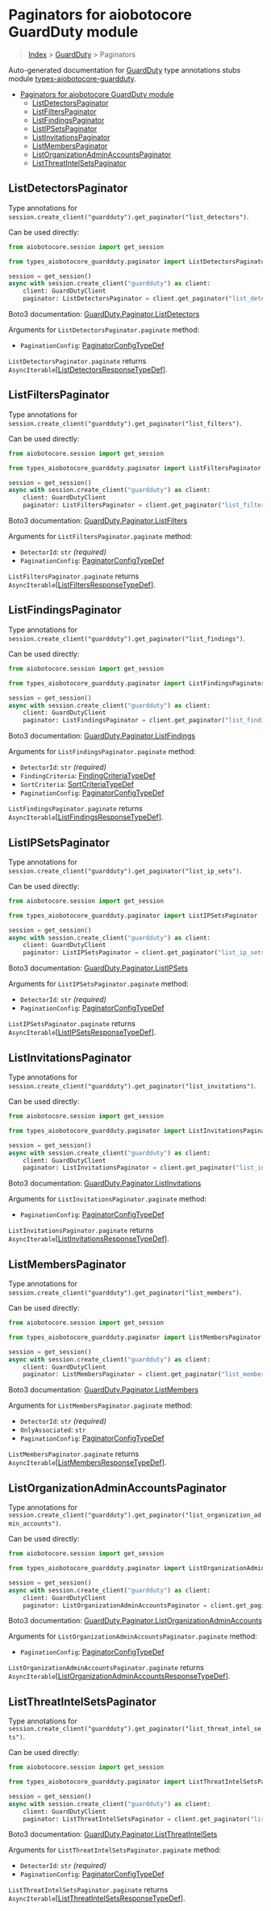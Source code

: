 <a id="paginators-for-aiobotocore-guardduty-module"></a>

# Paginators for aiobotocore GuardDuty module

> [Index](..) > [GuardDuty](.) > Paginators

Auto-generated documentation for
[GuardDuty](https://boto3.amazonaws.com/v1/documentation/api/latest/reference/services/guardduty.html#GuardDuty)
type annotations stubs module
[types-aiobotocore-guardduty](https://pypi.org/project/types-aiobotocore-guardduty/).

- [Paginators for aiobotocore GuardDuty module](#paginators-for-aiobotocore-guardduty-module)
  - [ListDetectorsPaginator](#listdetectorspaginator)
  - [ListFiltersPaginator](#listfilterspaginator)
  - [ListFindingsPaginator](#listfindingspaginator)
  - [ListIPSetsPaginator](#listipsetspaginator)
  - [ListInvitationsPaginator](#listinvitationspaginator)
  - [ListMembersPaginator](#listmemberspaginator)
  - [ListOrganizationAdminAccountsPaginator](#listorganizationadminaccountspaginator)
  - [ListThreatIntelSetsPaginator](#listthreatintelsetspaginator)

<a id="listdetectorspaginator"></a>

## ListDetectorsPaginator

Type annotations for
`session.create_client("guardduty").get_paginator("list_detectors")`.

Can be used directly:

```python
from aiobotocore.session import get_session

from types_aiobotocore_guardduty.paginator import ListDetectorsPaginator

session = get_session()
async with session.create_client("guardduty") as client:
    client: GuardDutyClient
    paginator: ListDetectorsPaginator = client.get_paginator("list_detectors")
```

Boto3 documentation:
[GuardDuty.Paginator.ListDetectors](https://boto3.amazonaws.com/v1/documentation/api/latest/reference/services/guardduty.html#GuardDuty.Paginator.ListDetectors)

Arguments for `ListDetectorsPaginator.paginate` method:

- `PaginationConfig`:
  [PaginatorConfigTypeDef](./type_defs.md#paginatorconfigtypedef)

`ListDetectorsPaginator.paginate` returns
`AsyncIterable`\[[ListDetectorsResponseTypeDef](./type_defs.md#listdetectorsresponsetypedef)\].

<a id="listfilterspaginator"></a>

## ListFiltersPaginator

Type annotations for
`session.create_client("guardduty").get_paginator("list_filters")`.

Can be used directly:

```python
from aiobotocore.session import get_session

from types_aiobotocore_guardduty.paginator import ListFiltersPaginator

session = get_session()
async with session.create_client("guardduty") as client:
    client: GuardDutyClient
    paginator: ListFiltersPaginator = client.get_paginator("list_filters")
```

Boto3 documentation:
[GuardDuty.Paginator.ListFilters](https://boto3.amazonaws.com/v1/documentation/api/latest/reference/services/guardduty.html#GuardDuty.Paginator.ListFilters)

Arguments for `ListFiltersPaginator.paginate` method:

- `DetectorId`: `str` *(required)*
- `PaginationConfig`:
  [PaginatorConfigTypeDef](./type_defs.md#paginatorconfigtypedef)

`ListFiltersPaginator.paginate` returns
`AsyncIterable`\[[ListFiltersResponseTypeDef](./type_defs.md#listfiltersresponsetypedef)\].

<a id="listfindingspaginator"></a>

## ListFindingsPaginator

Type annotations for
`session.create_client("guardduty").get_paginator("list_findings")`.

Can be used directly:

```python
from aiobotocore.session import get_session

from types_aiobotocore_guardduty.paginator import ListFindingsPaginator

session = get_session()
async with session.create_client("guardduty") as client:
    client: GuardDutyClient
    paginator: ListFindingsPaginator = client.get_paginator("list_findings")
```

Boto3 documentation:
[GuardDuty.Paginator.ListFindings](https://boto3.amazonaws.com/v1/documentation/api/latest/reference/services/guardduty.html#GuardDuty.Paginator.ListFindings)

Arguments for `ListFindingsPaginator.paginate` method:

- `DetectorId`: `str` *(required)*
- `FindingCriteria`:
  [FindingCriteriaTypeDef](./type_defs.md#findingcriteriatypedef)
- `SortCriteria`: [SortCriteriaTypeDef](./type_defs.md#sortcriteriatypedef)
- `PaginationConfig`:
  [PaginatorConfigTypeDef](./type_defs.md#paginatorconfigtypedef)

`ListFindingsPaginator.paginate` returns
`AsyncIterable`\[[ListFindingsResponseTypeDef](./type_defs.md#listfindingsresponsetypedef)\].

<a id="listipsetspaginator"></a>

## ListIPSetsPaginator

Type annotations for
`session.create_client("guardduty").get_paginator("list_ip_sets")`.

Can be used directly:

```python
from aiobotocore.session import get_session

from types_aiobotocore_guardduty.paginator import ListIPSetsPaginator

session = get_session()
async with session.create_client("guardduty") as client:
    client: GuardDutyClient
    paginator: ListIPSetsPaginator = client.get_paginator("list_ip_sets")
```

Boto3 documentation:
[GuardDuty.Paginator.ListIPSets](https://boto3.amazonaws.com/v1/documentation/api/latest/reference/services/guardduty.html#GuardDuty.Paginator.ListIPSets)

Arguments for `ListIPSetsPaginator.paginate` method:

- `DetectorId`: `str` *(required)*
- `PaginationConfig`:
  [PaginatorConfigTypeDef](./type_defs.md#paginatorconfigtypedef)

`ListIPSetsPaginator.paginate` returns
`AsyncIterable`\[[ListIPSetsResponseTypeDef](./type_defs.md#listipsetsresponsetypedef)\].

<a id="listinvitationspaginator"></a>

## ListInvitationsPaginator

Type annotations for
`session.create_client("guardduty").get_paginator("list_invitations")`.

Can be used directly:

```python
from aiobotocore.session import get_session

from types_aiobotocore_guardduty.paginator import ListInvitationsPaginator

session = get_session()
async with session.create_client("guardduty") as client:
    client: GuardDutyClient
    paginator: ListInvitationsPaginator = client.get_paginator("list_invitations")
```

Boto3 documentation:
[GuardDuty.Paginator.ListInvitations](https://boto3.amazonaws.com/v1/documentation/api/latest/reference/services/guardduty.html#GuardDuty.Paginator.ListInvitations)

Arguments for `ListInvitationsPaginator.paginate` method:

- `PaginationConfig`:
  [PaginatorConfigTypeDef](./type_defs.md#paginatorconfigtypedef)

`ListInvitationsPaginator.paginate` returns
`AsyncIterable`\[[ListInvitationsResponseTypeDef](./type_defs.md#listinvitationsresponsetypedef)\].

<a id="listmemberspaginator"></a>

## ListMembersPaginator

Type annotations for
`session.create_client("guardduty").get_paginator("list_members")`.

Can be used directly:

```python
from aiobotocore.session import get_session

from types_aiobotocore_guardduty.paginator import ListMembersPaginator

session = get_session()
async with session.create_client("guardduty") as client:
    client: GuardDutyClient
    paginator: ListMembersPaginator = client.get_paginator("list_members")
```

Boto3 documentation:
[GuardDuty.Paginator.ListMembers](https://boto3.amazonaws.com/v1/documentation/api/latest/reference/services/guardduty.html#GuardDuty.Paginator.ListMembers)

Arguments for `ListMembersPaginator.paginate` method:

- `DetectorId`: `str` *(required)*
- `OnlyAssociated`: `str`
- `PaginationConfig`:
  [PaginatorConfigTypeDef](./type_defs.md#paginatorconfigtypedef)

`ListMembersPaginator.paginate` returns
`AsyncIterable`\[[ListMembersResponseTypeDef](./type_defs.md#listmembersresponsetypedef)\].

<a id="listorganizationadminaccountspaginator"></a>

## ListOrganizationAdminAccountsPaginator

Type annotations for
`session.create_client("guardduty").get_paginator("list_organization_admin_accounts")`.

Can be used directly:

```python
from aiobotocore.session import get_session

from types_aiobotocore_guardduty.paginator import ListOrganizationAdminAccountsPaginator

session = get_session()
async with session.create_client("guardduty") as client:
    client: GuardDutyClient
    paginator: ListOrganizationAdminAccountsPaginator = client.get_paginator("list_organization_admin_accounts")
```

Boto3 documentation:
[GuardDuty.Paginator.ListOrganizationAdminAccounts](https://boto3.amazonaws.com/v1/documentation/api/latest/reference/services/guardduty.html#GuardDuty.Paginator.ListOrganizationAdminAccounts)

Arguments for `ListOrganizationAdminAccountsPaginator.paginate` method:

- `PaginationConfig`:
  [PaginatorConfigTypeDef](./type_defs.md#paginatorconfigtypedef)

`ListOrganizationAdminAccountsPaginator.paginate` returns
`AsyncIterable`\[[ListOrganizationAdminAccountsResponseTypeDef](./type_defs.md#listorganizationadminaccountsresponsetypedef)\].

<a id="listthreatintelsetspaginator"></a>

## ListThreatIntelSetsPaginator

Type annotations for
`session.create_client("guardduty").get_paginator("list_threat_intel_sets")`.

Can be used directly:

```python
from aiobotocore.session import get_session

from types_aiobotocore_guardduty.paginator import ListThreatIntelSetsPaginator

session = get_session()
async with session.create_client("guardduty") as client:
    client: GuardDutyClient
    paginator: ListThreatIntelSetsPaginator = client.get_paginator("list_threat_intel_sets")
```

Boto3 documentation:
[GuardDuty.Paginator.ListThreatIntelSets](https://boto3.amazonaws.com/v1/documentation/api/latest/reference/services/guardduty.html#GuardDuty.Paginator.ListThreatIntelSets)

Arguments for `ListThreatIntelSetsPaginator.paginate` method:

- `DetectorId`: `str` *(required)*
- `PaginationConfig`:
  [PaginatorConfigTypeDef](./type_defs.md#paginatorconfigtypedef)

`ListThreatIntelSetsPaginator.paginate` returns
`AsyncIterable`\[[ListThreatIntelSetsResponseTypeDef](./type_defs.md#listthreatintelsetsresponsetypedef)\].
